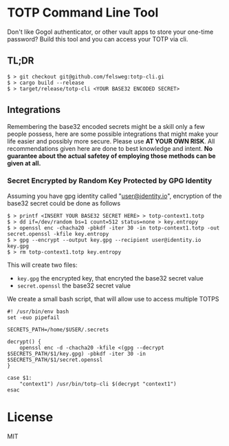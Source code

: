 # TOTP Command Line Tool

Don't like Gogol authenticator, or other vault apps to store your one-time password? Build this tool and you can access your TOTP via cli. 


## TL;DR

```
$ > git checkout git@github.com/felsweg:totp-cli.gi
$ > cargo build --release
$ > target/release/totp-cli <YOUR BASE32 ENCODED SECRET>

```

## Integrations

Remembering the base32 encoded secrets might be a skill only a few people possess, here are some possible integrations that might make your life easier and possibly more secure. Please use **AT YOUR OWN RISK**. All recommendations given here are done to best knowledge and intent. **No guarantee about the actual safetey of employing those methods can be given at all.** 


### Secret Encrypted by Random Key Protected by GPG Identity

Assuming you have gpg identity called "user@identity.io", encryption of the base32 secret could be done as follows

```
$ > printf <INSERT YOUR BASE32 SECRET HERE> > totp-context1.totp 
$ > dd if=/dev/random bs=1 count=512 status=none > key.entropy
$ > openssl enc -chacha20 -pbkdf -iter 30 -in totp-context1.totp -out secret.openssl -kfile key.entropy
$ > gpg --encrypt --output key.gpg --recipient user@identity.io key.gpg
$ > rm totp-context1.totp key.entropy
```

This will create two files:
- `key.gpg` the encrypted key, that encryted the base32 secret value
- `secret.openssl` the base32 secret value


We create a small bash script, that will allow use to access multiple TOTPS 

```
#! /usr/bin/env bash
set -euo pipefail

SECRETS_PATH=/home/$USER/.secrets

decrypt() {
    openssl enc -d -chacha20 -kfile <(gpg --decrypt $SECRETS_PATH/$1/key.gpg) -pbkdf -iter 30 -in $SECRETS_PATH/$1/secret.openssl 
}

case $1:
    "context1") /usr/bin/totp-cli $(decrypt "context1")
esac

```

# License

MIT